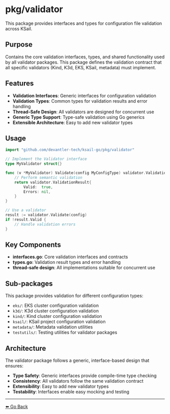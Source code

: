# pkg/validator

This package provides interfaces and types for configuration file validation across KSail.

## Purpose

Contains the core validation interfaces, types, and shared functionality used by all validator packages. This package defines the validation contract that all specific validators (Kind, K3d, EKS, KSail, metadata) must implement.

## Features

- **Validation Interfaces**: Generic interfaces for configuration validation
- **Validation Types**: Common types for validation results and error handling
- **Thread-Safe Design**: All validators are designed for concurrent use
- **Generic Type Support**: Type-safe validation using Go generics
- **Extensible Architecture**: Easy to add new validator types

## Usage

```go
import "github.com/devantler-tech/ksail-go/pkg/validator"

// Implement the Validator interface
type MyValidator struct{}

func (v *MyValidator) Validate(config MyConfigType) validator.ValidationResult {
    // Perform semantic validation
    return validator.ValidationResult{
        Valid:  true,
        Errors: nil,
    }
}

// Use a validator
result := validator.Validate(config)
if !result.Valid {
    // Handle validation errors
}
```

## Key Components

- **interfaces.go**: Core validation interfaces and contracts
- **types.go**: Validation result types and error handling
- **thread-safe design**: All implementations suitable for concurrent use

## Sub-packages

This package provides validation for different configuration types:

- `eks/`: EKS cluster configuration validation
- `k3d/`: K3d cluster configuration validation
- `kind/`: Kind cluster configuration validation
- `ksail/`: KSail project configuration validation
- `metadata/`: Metadata validation utilities
- `testutils/`: Testing utilities for validator packages

## Architecture

The validator package follows a generic, interface-based design that ensures:

- **Type Safety**: Generic interfaces provide compile-time type checking
- **Consistency**: All validators follow the same validation contract
- **Extensibility**: Easy to add new validator types
- **Testability**: Interfaces enable easy mocking and testing

---

[⬅️ Go Back](../../README.md)
